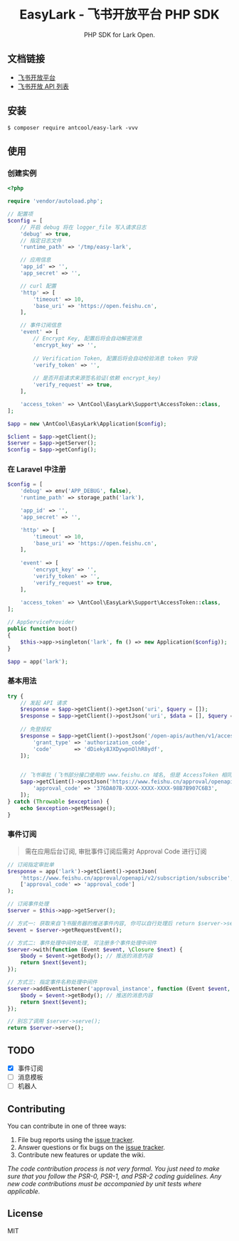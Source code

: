 <h1 align="center"> EasyLark - 飞书开放平台 PHP SDK </h1>

<p align="center"> PHP SDK for Lark Open.</p>

## 文档链接

- [飞书开放平台](https://open.feishu.cn/app)
- [飞书开放 API 列表](https://open.feishu.cn/document/ukTMukTMukTM/uYTM5UjL2ETO14iNxkTN/server-api-list)

## 安装

```shell
$ composer require antcool/easy-lark -vvv
```

## 使用

### 创建实例

```php
<?php

require 'vendor/autoload.php';

// 配置项
$config = [ 
    // 开启 debug 将在 logger_file 写入请求日志
    'debug' => true,
    // 指定日志文件
    'runtime_path' => '/tmp/easy-lark',

    // 应用信息
    'app_id' => '',
    'app_secret' => '',

    // curl 配置
    'http' => [
        'timeout' => 10,
        'base_uri' => 'https://open.feishu.cn',
    ],

    // 事件订阅信息
    'event' => [
        // Encrypt Key, 配置后将会自动解密消息
        'encrypt_key' => '',
        
        // Verification Token, 配置后将会自动校验消息 token 字段
        'verify_token' => '',
        
        // 是否开启请求来源签名验证(依赖 encrypt_key)
        'verify_request' => true,
    ],

    'access_token' => \AntCool\EasyLark\Support\AccessToken::class,
];

$app = new \AntCool\EasyLark\Application($config);

$client = $app->getClient();
$server = $app->getServer();
$config = $app->getConfig();
```

### 在 Laravel 中注册

```php
$config = [
    'debug' => env('APP_DEBUG', false),
    'runtime_path' => storage_path('lark'),

    'app_id' => '',
    'app_secret' => '',

    'http' => [
        'timeout' => 10,
        'base_uri' => 'https://open.feishu.cn',
    ],
    
    'event' => [
        'encrypt_key' => '',
        'verify_token' => '',
        'verify_request' => true,
    ],
    
    'access_token' => \AntCool\EasyLark\Support\AccessToken::class,
]; 

// AppServiceProvider
public function boot()
{
    $this->app->singleton('lark', fn () => new Application($config));
}

$app = app('lark');
```

### 基本用法

```php
try {
    // 发起 API 请求
    $response = $app->getClient()->getJson('uri', $query = []);
    $response = $app->getClient()->postJson('uri', $data = [], $query = []);
    
    // 免登授权
    $response = $app->getClient()->postJson('/open-apis/authen/v1/access_token', [
        'grant_type' => 'authorization_code',
        'code'       => 'dDieky8JXDywpnOlhR8ydf',
    ]);

   
    // 飞书审批 (飞书部分接口使用的 www.feishu.cn 域名, 但是 AccessToken 相同)
    $app->getClient()->postJson('https://www.feishu.cn/approval/openapi/v2/approval/get', [
        'approval_code' => '376DA07B-XXXX-XXXX-XXXX-98B7B907C6B3',
    ]);
} catch (Throwable $exception) {
    echo $exception->getMessage();
}
```

### 事件订阅

> 需在应用后台订阅, 审批事件订阅后需对 Approval Code 进行订阅

```php
// 订阅指定审批单
$response = app('lark')->getClient()->postJson(
    'https://www.feishu.cn/approval/openapi/v2/subscription/subscribe',
    ['approval_code' => 'approval_code']
);

// 订阅事件处理
$server = $this->app->getServer();

// 方式一: 获取来自飞书服务器的推送事件内容, 你可以自行处理后 return $server->serve()
$event = $server->getRequestEvent();

// 方式二: 事件处理中间件处理, 可注册多个事件处理中间件
$server->with(function (Event $event, \Closure $next) {
    $body = $event->getBody(); // 推送的消息内容
    return $next($event);
});

// 方式三: 指定事件名称处理中间件
$server->addEventListener('approval_instance', function (Event $event, \Closure $next) {
    $body = $event->getBody(); // 推送的消息内容
    return $next($event);
});

// 别忘了调用 $server->serve();
return $server->serve();
```

## TODO

- [x] 事件订阅
- [ ] 消息模板
- [ ] 机器人

## Contributing

You can contribute in one of three ways:

1. File bug reports using the [issue tracker](https://github.com/lonquan/easy-lark/issues).
2. Answer questions or fix bugs on the [issue tracker](https://github.com/lonquan/easy-lark/issues).
3. Contribute new features or update the wiki.

_The code contribution process is not very formal. You just need to make sure that you follow the PSR-0, PSR-1, and PSR-2 coding guidelines. Any
new code contributions must be accompanied by unit tests where applicable._

## License

MIT
